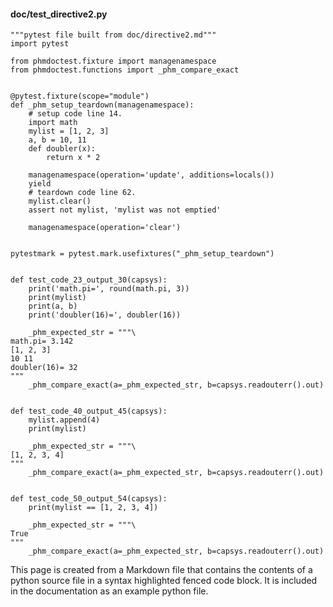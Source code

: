 #### doc/test_directive2.py
```python3
"""pytest file built from doc/directive2.md"""
import pytest

from phmdoctest.fixture import managenamespace
from phmdoctest.functions import _phm_compare_exact


@pytest.fixture(scope="module")
def _phm_setup_teardown(managenamespace):
    # setup code line 14.
    import math
    mylist = [1, 2, 3]
    a, b = 10, 11
    def doubler(x):
        return x * 2

    managenamespace(operation='update', additions=locals())
    yield
    # teardown code line 62.
    mylist.clear()
    assert not mylist, 'mylist was not emptied'

    managenamespace(operation='clear')


pytestmark = pytest.mark.usefixtures("_phm_setup_teardown")


def test_code_23_output_30(capsys):
    print('math.pi=', round(math.pi, 3))
    print(mylist)
    print(a, b)
    print('doubler(16)=', doubler(16))

    _phm_expected_str = """\
math.pi= 3.142
[1, 2, 3]
10 11
doubler(16)= 32
"""
    _phm_compare_exact(a=_phm_expected_str, b=capsys.readouterr().out)


def test_code_40_output_45(capsys):
    mylist.append(4)
    print(mylist)

    _phm_expected_str = """\
[1, 2, 3, 4]
"""
    _phm_compare_exact(a=_phm_expected_str, b=capsys.readouterr().out)


def test_code_50_output_54(capsys):
    print(mylist == [1, 2, 3, 4])

    _phm_expected_str = """\
True
"""
    _phm_compare_exact(a=_phm_expected_str, b=capsys.readouterr().out)
```
This page is created from a Markdown file that contains the contents
of a python source file in a syntax highlighted fenced code block.
It is included in the documentation as an example python file.
